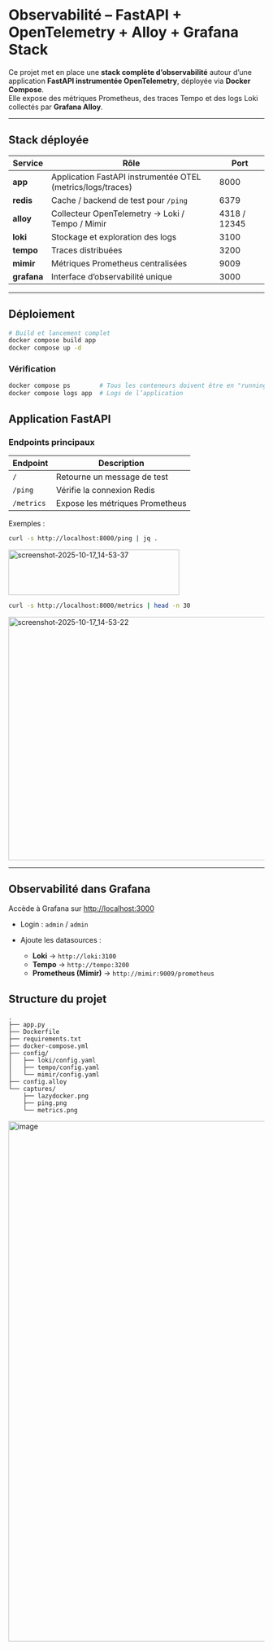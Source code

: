 # Observabilité – FastAPI + OpenTelemetry + Alloy + Grafana Stack

Ce projet met en place une **stack complète d’observabilité** autour d’une application **FastAPI instrumentée OpenTelemetry**, déployée via **Docker Compose**.  
Elle expose des métriques Prometheus, des traces Tempo et des logs Loki collectés par **Grafana Alloy**.

---

## Stack déployée

| Service | Rôle | Port |
|----------|------|------|
| **app** | Application FastAPI instrumentée OTEL (metrics/logs/traces) | 8000 |
| **redis** | Cache / backend de test pour `/ping` | 6379 |
| **alloy** | Collecteur OpenTelemetry → Loki / Tempo / Mimir | 4318 / 12345 |
| **loki** | Stockage et exploration des logs | 3100 |
| **tempo** | Traces distribuées | 3200 |
| **mimir** | Métriques Prometheus centralisées | 9009 |
| **grafana** | Interface d’observabilité unique | 3000 |

---

## Déploiement

```bash
# Build et lancement complet
docker compose build app
docker compose up -d
````

### Vérification

```bash
docker compose ps        # Tous les conteneurs doivent être en "running"
docker compose logs app  # Logs de l’application
```

## Application FastAPI

### Endpoints principaux

| Endpoint   | Description                     |
| ---------- | ------------------------------- |
| `/`        | Retourne un message de test     |
| `/ping`    | Vérifie la connexion Redis      |
| `/metrics` | Expose les métriques Prometheus |

Exemples :

```bash
curl -s http://localhost:8000/ping | jq .
```

<img width="336" height="89" alt="screenshot-2025-10-17_14-53-37" src="https://github.com/user-attachments/assets/e8c0c7bd-0bff-4619-8a2f-a0dc7ee80bd7" />


```bash
curl -s http://localhost:8000/metrics | head -n 30
```

<img width="688" height="478" alt="screenshot-2025-10-17_14-53-22" src="https://github.com/user-attachments/assets/c53c5a49-2094-4f39-9852-ff2e438d65b7" />


---

## Observabilité dans Grafana

Accède à Grafana sur [http://localhost:3000](http://localhost:3000)

* Login : `admin` / `admin`
* Ajoute les datasources :

  * **Loki** → `http://loki:3100`
  * **Tempo** → `http://tempo:3200`
  * **Prometheus (Mimir)** → `http://mimir:9009/prometheus`

## Structure du projet

```
.
├── app.py
├── Dockerfile
├── requirements.txt
├── docker-compose.yml
├── config/
│   ├── loki/config.yaml
│   ├── tempo/config.yaml
│   └── mimir/config.yaml
├── config.alloy
└── captures/
    ├── lazydocker.png
    ├── ping.png
    └── metrics.png
```
<img width="1536" height="1022" alt="image" src="https://github.com/user-attachments/assets/bd96b7b3-abaf-4b5d-908d-df9334934e2e" />



